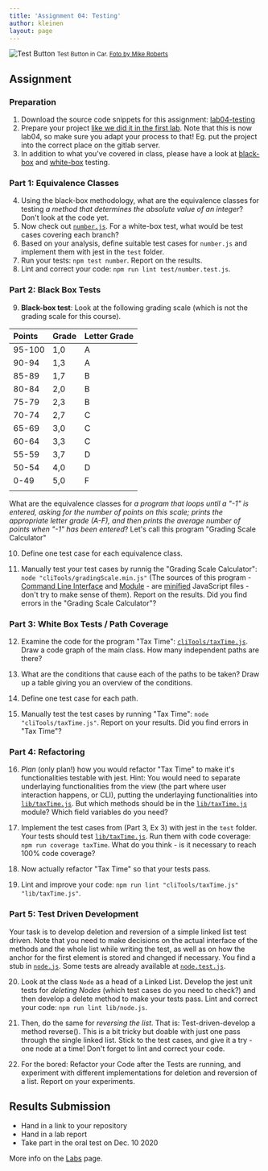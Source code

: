 ```yaml
---
title: 'Assignment 04: Testing'
author: kleinen
layout: page
---
```

![Test Button](../images/test-button.jpg)
<small class = "float-right">Test Button in Car. [Foto by Mike Roberts](https://www.flickr.com/photos/cosmic_spanner/3766667411)</small>

## Assignment

### Preparation
1. Download the source code snippets for this assignment: [lab04-testing](https://gl-imi.f4.htw-berlin.de/info3-code-stubs-and-samples/lab04-testing)
2. Prepare your project [like we did it in the first lab](lab-01-startup.md#part-1-set-up-the-git-repository-and-project). Note that this is now lab04, so  make sure you adapt your process to that! Eg. put the project into the correct place on the gitlab server.
3. In addition to what you've covered in class, please have a look at [black-box][1] and [white-box][2] testing.

### Part 1: Equivalence Classes
4. Using the black-box methodology, what are the equivalence classes for testing *a method that determines the absolute value of an integer*? Don't look at the code yet.
5. Now check out [`number.js`](https://gl-imi.f4.htw-berlin.de/info3-code-stubs-and-samples/lab04-testing/blob/master/lib/number.js). For a white-box test, what would be test cases covering each branch?
6. Based on your analysis, define suitable test cases for `number.js` and implement them with jest in the `test` folder.
7. Run your tests: `npm test number`. Report on the results.
8. Lint and correct your code: `npm run lint test/number.test.js`.

### Part 2: Black Box Tests
9. **Black-box test**: Look at the following grading scale (which is not the grading scale for this course).

| Points | Grade | Letter Grade |
|:-------|:------|:-------------|
| 95-100 | 1,0   | A            |
| 90-94  | 1,3   | A            |
| 85-89  | 1,7   | B            |
| 80-84  | 2,0   | B            |
| 75-79  | 2,3   | B            |
| 70-74  | 2,7   | C            |
| 65-69  | 3,0   | C            |
| 60-64  | 3,3   | C            |
| 55-59  | 3,7   | D            |
| 50-54  | 4,0   | D            |
| 0-49   | 5,0   | F            |
|        |       |              |

What are the equivalence classes for *a program that loops until a "-1"  is entered, asking for the number of points on this scale; prints the appropriate letter grade (A-F), and then prints the average number of points when "-1" has been entered*? Let's call this program "Grading Scale Calculator"

10. Define one test case for each equivalence class.

11. Manually test your test cases by runnig the "Grading Scale Calculator": `node "cliTools/gradingScale.min.js"` (The sources of this program - [Command Line Interface](https://gl-imi.f4.htw-berlin.de/info3-code-stubs-and-samples/lab04-testing/blob/master/cliTools/gradingScale.min.js) and [Module](https://gl-imi.f4.htw-berlin.de/info3-code-stubs-and-samples/lab04-testing/blob/master/lib/gradingScale.min.js) - are [minified](https://www.npmjs.com/package/terser) JavaScript files - don't try to make sense of them). Report on the results. Did you find errors in the "Grading Scale Calculator"?

### Part 3: White Box Tests / Path Coverage
12. Examine the code for the program "Tax Time": [`cliTools/taxTime.js`](https://gl-imi.f4.htw-berlin.de/info3-code-stubs-and-samples/lab04-testing/blob/master/cliTools/taxTime.js). Draw a code graph of the main class. How many independent paths are there?

13. What are the conditions that cause each of the paths to be taken? Draw up a table giving you an overview of the conditions.

14. Define one test case for each path.

15. Manually test the test cases by running "Tax Time": `node "cliTools/taxTime.js"`. Report on your results. Did you find errors in "Tax Time"?

### Part 4: Refactoring
16. *Plan* (only plan!) how you would refactor "Tax Time" to make it's functionalities testable with jest. Hint: You would need to separate underlaying functionalities from the view (the part where user interaction happens, or CLI), putting the underlaying functionalities into [`lib/taxTime.js`](https://gl-imi.f4.htw-berlin.de/info3-code-stubs-and-samples/lab04-testing/blob/master/lib/taxTime.js). But which methods should be in the [`lib/taxTime.js`](https://gl-imi.f4.htw-berlin.de/info3-code-stubs-and-samples/lab04-testing/blob/master/lib/taxTime.js) module? Which field variables do you need?

17. Implement the test cases from (Part 3, Ex 3) with jest in the `test` folder. Your tests should test [`lib/taxTime.js`](https://gl-imi.f4.htw-berlin.de/info3-code-stubs-and-samples/lab04-testing/blob/master/lib/taxTime.js). Run them with code coverage: `npm run coverage taxTime`. What do you think - is it necessary to reach 100% code coverage?

18. Now actually refactor "Tax Time" so that your tests pass.

19. Lint and improve your code: `npm run lint "cliTools/taxTime.js" "lib/taxTime.js"`.

### Part 5: Test Driven Development
Your task is to develop deletion and reversion of a simple linked list test driven. Note that you need to make decisions on the actual interface of the methods and the whole list while writing the test, as well as on how the anchor for the first element is stored and changed if necessary. You find a stub in [`node.js`](https://gl-imi.f4.htw-berlin.de/info3-code-stubs-and-samples/lab04-testing/blob/master/lib/node.js). Some tests are already available at [`node.test.js`](https://gl-imi.f4.htw-berlin.de/info3-code-stubs-and-samples/lab04-testing/blob/master/test/node.test.js).

20. Look at the class `Node` as a head of a Linked List. Develop the jest unit tests for *deleting Nodes* (which test cases do you need to check?) and then develop a delete method to make your tests pass. Lint and correct your code: `npm run lint lib/node.js`.

21. Then, do the same for *reversing the list*. That is: Test-driven-develop a method reverse(). This is a bit tricky but doable with just one pass through the single linked list. Stick to the test cases, and give it a try - one node at a time! Don't forget to lint and correct your code.

22. For the bored: Refactor your Code after the Tests are running, and experiment with different implementations for deletion and reversion of a list. Report on your experiments.

## Results Submission
* Hand in a link to your repository
* Hand in a lab report
* Take part in the oral test on Dec. 10 2020

More info on the [Labs](../index) page.

[1]: https://en.wikipedia.org/wiki/Black_box_testing
[2]: https://en.wikipedia.org/wiki/White_box_testing
